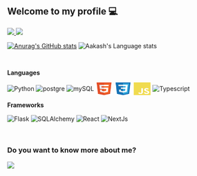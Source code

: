 ## Welcome to my profile 💻
<div>
   <a href="https://github.com/phdepaula">
   <img height="180em" src="https://github-readme-stats.vercel.app/api?username=phdepaula&show_icons=true&theme=tokyonight&include_all_commits=false&count_private=true"/>
   <img height="180em" src="https://github-readme-stats.vercel.app/api/top-langs/?username=phdepaula&layout=compact&langs_count=6&theme=tokyonight"/>
  </div>

  [![Anurag's GitHub stats](https://github-readme-stats.vercel.app/api?username=phdepaula)](https://github.com/anuraghazra/github-readme-stats)
  ![Aakash's Language stats](https://github-readme-stats-eight-theta.vercel.app/api/top-langs/?username=phdepaula&layout=compact&langs_count=8&hide_border=true)

<div style="display: inline_block"><br>
  <p><strong>Languages</strong><p>
    <img align="center" alt="Python" height="30" width="40" src="https://cdn.jsdelivr.net/gh/devicons/devicon/icons/python/python-original.svg">
    <img align="center" alt="postgre" height="30" width="40" src="https://cdn.jsdelivr.net/gh/devicons/devicon/icons/postgresql/postgresql-original.svg">
    <img align="center" alt="mySQL" height="30" width="40" src="https://cdn.jsdelivr.net/gh/devicons/devicon/icons/mysql/mysql-original.svg">
    <img align="center" alt="HTML" height="30" width="40" src="https://raw.githubusercontent.com/devicons/devicon/master/icons/html5/html5-original.svg">
    <img align="center" alt="CSS" height="30" width="40" src="https://raw.githubusercontent.com/devicons/devicon/master/icons/css3/css3-original.svg">
    <img align="center" alt="Js" height="30" width="40" src="https://raw.githubusercontent.com/devicons/devicon/master/icons/javascript/javascript-plain.svg">
    <img align="center" alt="Typescript" height="30" width="40" src="https://cdn.jsdelivr.net/gh/devicons/devicon/icons/typescript/typescript-original.svg">

  <p><strong>Frameworks</strong><p>
    <img align="center" alt="Flask" height="30" width="40" src="https://cdn.jsdelivr.net/gh/devicons/devicon/icons/flask/flask-original.svg">
    <img align="center" alt="SQLAlchemy" height="30" width="40" src="https://cdn.jsdelivr.net/gh/devicons/devicon/icons/sqlalchemy/sqlalchemy-original.svg">
    <img align="center" alt="React" height="30" width="40" src="https://cdn.jsdelivr.net/gh/devicons/devicon/icons/react/react-original.svg">
    <img align="center" alt="NextJs" height="30" width="40" src="https://cdn.jsdelivr.net/gh/devicons/devicon/icons/nextjs/nextjs-line.svg">
</div>
 
 <br>
 
  ### Do you want to know more about me?
 
<div> 
  <a href="https://www.linkedin.com/in/pedro-henrique-de-paula-alves-8995b9180" target="_blank"><img src="https://img.shields.io/badge/-LinkedIn-%230077B5?style=for-the-badge&logo=linkedin&logoColor=white" target="_blank"></a> 
 
</div>